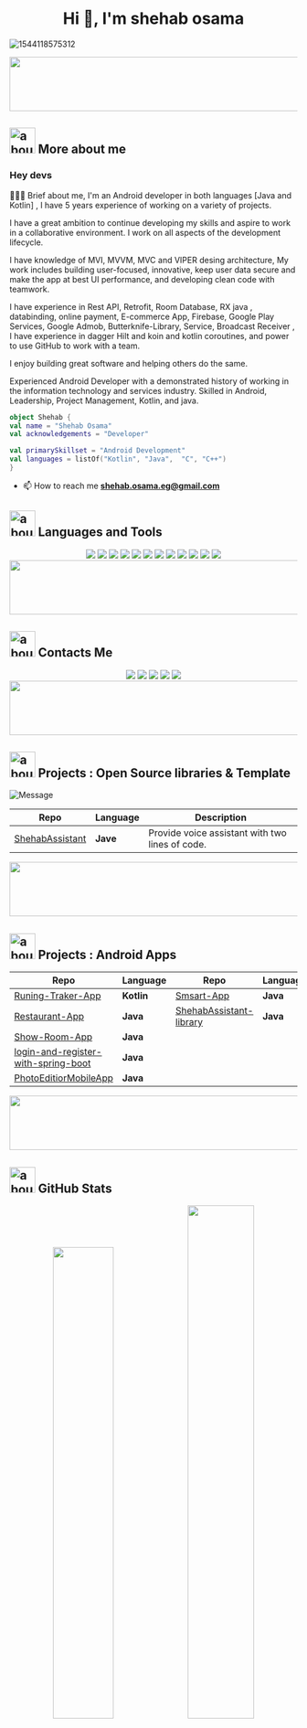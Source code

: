 <h1 align="center">Hi 👋, I'm shehab osama</h1>


![1544118575312](https://user-images.githubusercontent.com/51374446/149413490-fb3a6507-eb23-4e08-a756-842c47727978.jpg)


 <img src="https://github.com/Govindv7555/Govindv7555/blob/main/49e76e0596857673c5c80c85b84394c1.gif" width=1000px height=95px>

## <img width="45" alt="about" src="https://raw.github.com/elizarov/elizarov/master/about.png"> More about me
<!-- <img src="https://github.com/TheDudeThatCode/TheDudeThatCode/raw/master/Assets/Hi.gif" width="29px" style="max-width: 100%;"> -->
### Hey devs 
👨🏼‍💻
Brief about me, I'm an Android developer in both languages [Java and Kotlin] , I have 5 years experience of working on a variety of projects.

I have a great ambition to continue developing my skills and aspire to work in a collaborative environment. I work on all aspects of the development lifecycle.

I have knowledge of MVI, MVVM, MVC and VIPER desing architecture, My work includes building user-focused, innovative, keep user data secure and make the app at best UI performance, and developing clean code with teamwork.

I have experience in Rest API, Retrofit, Room Database, RX java , databinding, online payment, E-commerce App, Firebase, Google Play Services, Google Admob, Butterknife-Library, Service, Broadcast Receiver , I have experience in dagger Hilt and koin and kotlin coroutines, and power to use GitHub to work with a team.


I enjoy building great software and helping others do the same.

Experienced Android Developer with a demonstrated history of working in the information technology and services industry. Skilled in Android, Leadership, Project Management, Kotlin, and java.

 ```kotlin
object Shehab {
 val name = "Shehab Osama"
 val acknowledgements = "Developer"
 
 val primarySkillset = "Android Development"
 val languages = listOf("Kotlin", "Java",  "C", "C++")
}
```
- 📫 How to reach me **shehab.osama.eg@gmail.com**


 ## <img width="45" alt="about" src="https://raw.github.com/elizarov/elizarov/master/about.png"> Languages and Tools
<div align="center">
<img src="https://img.shields.io/badge/Kotlin-0095D5?&style=for-the-badge&logo=kotlin&logoColor=white">
<img src="https://img.shields.io/badge/Java-ED8B00?style=for-the-badge&logo=java&logoColor=white">
<img src="https://img.shields.io/badge/C-00599C?style=for-the-badge&logo=c&logoColor=white">
<img src="https://img.shields.io/badge/C%2B%2B-00599C?style=for-the-badge&logo=c%2B%2B&logoColor=white">
<img src="https://img.shields.io/badge/Git-F05032?style=for-the-badge&logo=git&logoColor=white">
<img src="https://img.shields.io/badge/windows%20terminal-4D4D4D?style=for-the-badge&logo=windows%20terminal&logoColor=white">
<img src="https://img.shields.io/badge/Android-3DDC84?style=for-the-badge&logo=android&logoColor=white">
<img src="https://img.shields.io/badge/Android_Studio-3DDC84?style=for-the-badge&logo=android-studio&logoColor=white">
<img src="https://img.shields.io/badge/firebase-ffca28?style=for-the-badge&logo=firebase&logoColor=black">
<img src="https://img.shields.io/badge/Visual_Studio_Code-0078D4?style=for-the-badge&logo=visual%20studio%20code&logoColor=white">
<img src="https://img.shields.io/badge/IntelliJIDEA-000000.svg?style=for-the-badge&logo=intellij-idea&logoColor=white">
<img src="https://img.shields.io/badge/Adobe%20XD-470137?style=for-the-badge&logo=Adobe%20XD&logoColor=#FF61F6">
</div>

<img src="https://github.com/Govindv7555/Govindv7555/blob/main/49e76e0596857673c5c80c85b84394c1.gif" width=1000px height=95px>

## <img width="45" alt="about" src="https://raw.github.com/elizarov/elizarov/master/about.png"> Contacts Me
<div align="center">
<a href="https://twitter.com/shehab_0sama"><img  src="https://img.shields.io/badge/Twitter-1DA1F2?style=for-the-badge&logo=twitter&logoColor=white"></a>
<a href="mailto: shehab.osama.eg@gmail.com"><img  src="https://img.shields.io/badge/Gmail-D14836?style=for-the-badge&logo=gmail&logoColor=white"></a>
<a href="https://www.linkedin.com/in/shehab-osama-9299aa189"><img  src="https://img.shields.io/badge/LinkedIn-0077B5?style=for-the-badge&logo=linkedin&logoColor=white"></a>
<a href="https://www.facebook.com/Shehab0sama"><img  src="https://img.shields.io/badge/Facebook-1877F2?style=for-the-badge&logo=facebook&logoColor=white"></a>
<a href="https://www.instagram.com/shehab_0sama/"><img  src="https://img.shields.io/badge/Instagram-E4405F?style=for-the-badge&logo=instagram&logoColor=white"></a>
 </div>
 
 <img src="https://github.com/Govindv7555/Govindv7555/blob/main/49e76e0596857673c5c80c85b84394c1.gif" width=1000px height=95px>
 
 ## <img width="45" alt="about" src="https://raw.github.com/elizarov/elizarov/master/about.png"> Projects : Open Source libraries & Template 
![Message](https://img.shields.io/static/v1?label=Android&message=Library&color=green)
 
|       **Repo**            |   **Language** |   **Description**                                                                            |
| ------------------------- | ---------------|------------------------------------------------------------------------------------------------------------------------------------------------------------------|
|   [ShehabAssistant](https://github.com/shehabosama/ShehabAssistantLibrary)  |  **Jave** | Provide voice assistant with two lines of code.

 <img src="https://github.com/Govindv7555/Govindv7555/blob/main/49e76e0596857673c5c80c85b84394c1.gif" width=1000px height=95px>
 

 
 ## <img width="45" alt="about" src="https://raw.github.com/elizarov/elizarov/master/about.png"> Projects : Android Apps
 
|       **Repo**            |   **Language** |       **Repo**            |   **Language** |
| ------------------------- | ---------------| ------------------------- | ---------------|
|   [Runing-Traker-App](https://github.com/shehabosama/TrackerMobileApp)  |  **Kotlin** |  [Smsart-App](https://github.com/shehabosama/brokerMobileApp)  |  **Java** |
|   [Restaurant-App](https://github.com/shehabosama/RestaurantOrdersMobileApp)  |  **Java** |  [ShehabAssistant-library](https://github.com/shehabosama/RestaurantOrdersMobileApp)  |  **Java** |
|   [Show-Room-App](https://github.com/shehabosama/showRoomMobileApp)  |  **Java** |  
[login-and-register-with-spring-boot](https://github.com/shehabosama/login-and-register-with-spring-boot)  |  **Java** |
|   [PhotoEditiorMobileApp](https://github.com/shehabosama/PhotoEditiorMobileApp)  |  **Java** |   


<!-- |       **Repo**            |   **Language** |       **Repo**            |   **Language** |
| ------------------------- | ---------------| ------------------------- | ---------------|
|    |  **Kotlin** |    |  **Kotlin** | -->

 <img src="https://github.com/Govindv7555/Govindv7555/blob/main/49e76e0596857673c5c80c85b84394c1.gif" width=1000px height=95px>
 

## <img width="45" alt="about" src="https://raw.github.com/elizarov/elizarov/master/about.png"> GitHub Stats


<div align="center">
<img width="46%" src="https://github-readme-stats.vercel.app/api/top-langs/?username=shehabosama&layout=compact&hide_border=true&theme=onedark">
<img width="48%" src="https://github-readme-streak-stats.herokuapp.com/?user=shehabosama&hide_border=true&theme=onedark">
 <a href="https://github.com/shehabosama">
 <img align="center" src="https://github-readme-stats.vercel.app/api?username=shehabosama&show_icons=true&theme=onedark&line_height=27" alt="Shehab Osama github stats"/>
</a>
</div>


<!-- <div align="center">
<img src="https://media.giphy.com/media/l0NgQIwNvU9AUuaY0/source.gif" align="right" height=250 width=300>
<img align="right" width="300" src="https://i2.wp.com/allhtaccess.info/wp-content/uploads/2018/03/programming.gif?fit=1281%2C716&ssl=1" />
</div>
 -->
<!-- <div align="center">
<a href="https://github.com/shehabosama">
  <img align="center" src="https://github-readme-stats.vercel.app/api/top-langs/?username=shehabosama&theme=dracula&hide_langs_below=1" />
</a>
<a href="https://github.com/shehabosama">
 <img align="center" src="https://github-readme-stats.vercel.app/api?username=shehabosama&show_icons=true&theme=dracula&line_height=27" alt="Mohamed Tamer github stats"/>
</a>
</div> -->

 <img src="https://github.com/Govindv7555/Govindv7555/blob/main/49e76e0596857673c5c80c85b84394c1.gif" width=1000px height=95px>
### It was nice meeting you :revolving_hearts: what about a follow and let's connect! :raised_hands: 
